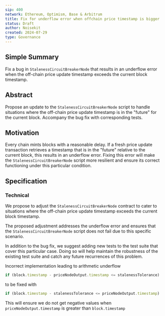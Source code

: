 ```yaml
---
sip: 400
network: Ethereum, Optimism, Base & Arbitrum
title: Fix for underflow error when offchain price timestamp is bigger than current block timestamp
status: Draft
author: Noisekit
created: 2024-07-29
type: Governance
---
```


## Simple Summary

Fix a bug in `StalenessCircuitBreakerNode` that results in an underflow error when the off-chain price update timestamp exceeds the current block timestamp.

## Abstract

Propose an update to the `StalenessCircuitBreakerNode` script to handle situations where the off-chain price update timestamp is in the "future" for the current block. Accompany the bug fix with corresponding tests.

## Motivation

Every chain mints blocks with a reasonable delay. If a fresh price update transaction retrieves a timestamp that is in the "future" relative to the current block, this results in an underflow error. Fixing this error will make the `StalenessCircuitBreakerNode` script more resilient and ensure its correct functioning under this particular condition.

## Specification

### Technical

We propose to adjust the `StalenessCircuitBreakerNode` contract to cater to situations where the off-chain price update timestamp exceeds the current block timestamp.

The proposed adjustment addresses the underflow error and ensures that the `StalenessCircuitBreakerNode` script does not fail due to this specific scenario.

In addition to the bug fix, we suggest adding new tests to the test suite that cover this particular case. Doing so will help maintain the robustness of the existing test suite and catch any future recurrences of this problem.

Incorrect implementation leading to arithmetic underflow 
```js
if (block.timestamp - priceNodeOutput.timestamp <= stalenessTolerance) {
```
to be fixed with 
```js
if (block.timestamp - stalenessTolerance <= priceNodeOutput.timestamp) {
```

This will ensure we do not get negative values when `priceNodeOutput.timestamp` is greater than `block.timestamp`
